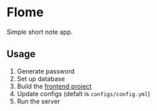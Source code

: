 # Flome

Simple short note app.

## Usage

1. Generate password
2. Set up database
3. Build the [frontend project](https://github.com/theoriz0/flome-react)
4. Update configs (defalt is `configs/config.yml`)
5. Run the server